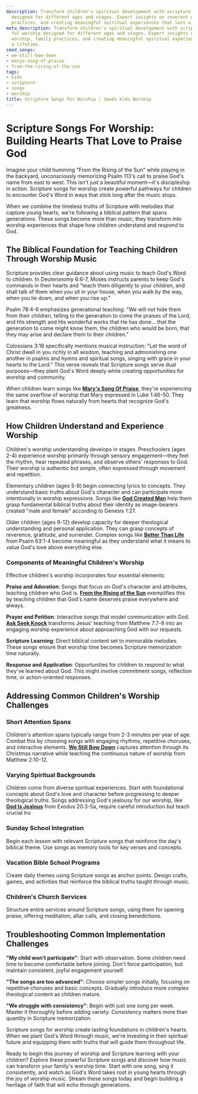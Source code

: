 ```yaml
---
description: Transform children's spiritual development with scripture songs for worship
  designed for different ages and stages. Expert insights on reverent worship, family
  practices, and creating meaningful spiritual experiences that last a lifetime.
meta_description: Transform children's spiritual development with scripture songs
  for worship designed for different ages and stages. Expert insights on reverent
  worship, family practices, and creating meaningful spiritual experiences that last
  a lifetime.
seed_songs:
- we-still-bow-down
- marys-song-of-praise
- from-the-rising-of-the-sun
tags:
- kids
- scripture
- songs
- worship
title: Scripture Songs For Worship | Seeds Kids Worship
---
```

# Scripture Songs For Worship: Building Hearts That Love to Praise God

Imagine your child humming "From the Rising of the Sun" while playing in the backyard, unconsciously memorizing Psalm 113's call to praise God's name from east to west. This isn't just a beautiful moment—it's discipleship in action. Scripture songs for worship create powerful pathways for children to encounter God's Word in ways that stick long after the music stops.

When we combine the timeless truths of Scripture with melodies that capture young hearts, we're following a biblical pattern that spans generations. These songs become more than music; they transform into worship experiences that shape how children understand and respond to God.

## The Biblical Foundation for Teaching Children Through Worship Music

Scripture provides clear guidance about using music to teach God's Word to children. In Deuteronomy 6:6-7, Moses instructs parents to keep God's commands in their hearts and "teach them diligently to your children, and shall talk of them when you sit in your house, when you walk by the way, when you lie down, and when you rise up."

Psalm 78:4-6 emphasizes generational teaching: "We will not hide them from their children, telling to the generation to come the praises of the Lord, and His strength and His wonderful works that He has done... that the generation to come might know them, the children who would be born, that they may arise and declare them to their children."

Colossians 3:16 specifically mentions musical instruction: "Let the word of Christ dwell in you richly in all wisdom, teaching and admonishing one another in psalms and hymns and spiritual songs, singing with grace in your hearts to the Lord." This verse reveals that Scripture songs serve dual purposes—they plant God's Word deeply while creating opportunities for worship and community.

When children learn songs like **[Mary's Song Of Praise](https://seedskidsworship.com/product/marys-song-of-praise-luke-146-50/)**, they're experiencing the same overflow of worship that Mary expressed in Luke 1:46-50. They learn that worship flows naturally from hearts that recognize God's greatness.

## How Children Understand and Experience Worship

Children's worship understanding develops in stages. Preschoolers (ages 2-4) experience worship primarily through sensory engagement—they feel the rhythm, hear repeated phrases, and observe others' responses to God. Their worship is authentic but simple, often expressed through movement and repetition.

Elementary children (ages 5-8) begin connecting lyrics to concepts. They understand basic truths about God's character and can participate more intentionally in worship expressions. Songs like **[God Created Man](https://seedskidsworship.com/product/god-created-man-genesis-127/)** help them grasp fundamental biblical truths about their identity as image-bearers created "male and female" according to Genesis 1:27.

Older children (ages 9-12) develop capacity for deeper theological understanding and personal application. They can grasp concepts of reverence, gratitude, and surrender. Complex songs like **[Better Than Life](https://seedskidsworship.com/product/seeds-of-praise-vol-3/)** from Psalm 63:1-4 become meaningful as they understand what it means to value God's love above everything else.

### Components of Meaningful Children's Worship

Effective children's worship incorporates four essential elements:

**Praise and Adoration**: Songs that focus on God's character and attributes, teaching children who God is. **[From the Rising of the Sun](https://seedskidsworship.com/product/from-the-rising-of-the-sun-psalm-1133-5/)** exemplifies this by teaching children that God's name deserves praise everywhere and always.

**Prayer and Petition**: Interactive songs that model communication with God. **[Ask Seek Knock](https://seedskidsworship.com/product/ask-seek-knock-matthew-77-8-2/)** transforms Jesus' teaching from Matthew 7:7-8 into an engaging worship experience about approaching God with our requests.

**Scripture Learning**: Direct biblical content set to memorable melodies. These songs ensure that worship time becomes Scripture memorization time naturally.

**Response and Application**: Opportunities for children to respond to what they've learned about God. This might involve commitment songs, reflection time, or action-oriented responses.

## Addressing Common Children's Worship Challenges

### Short Attention Spans
Children's attention spans typically range from 2-3 minutes per year of age. Combat this by choosing songs with engaging rhythms, repetitive choruses, and interactive elements. **[We Still Bow Down](https://seedskidsworship.com/product/we-still-bow-down-matthew-210-12/)** captures attention through its Christmas narrative while teaching the continuous nature of worship from Matthew 2:10-12.

### Varying Spiritual Backgrounds
Children come from diverse spiritual experiences. Start with foundational concepts about God's love and character before progressing to deeper theological truths. Songs addressing God's jealousy for our worship, like **[God Is Jealous](https://seedskidsworship.com/product/god-is-jealous-exodus-203-5a-2/)** from Exodus 20:3-5a, require careful introduction but teach crucial tru

### Sunday School Integration
Begin each lesson with relevant Scripture songs that reinforce the day's biblical theme. Use songs as memory tools for key verses and concepts.

### Vacation Bible School Programs
Create daily themes using Scripture songs as anchor points. Design crafts, games, and activities that reinforce the biblical truths taught through music.

### Children's Church Services
Structure entire services around Scripture songs, using them for opening praise, offering meditation, altar calls, and closing benedictions.

## Troubleshooting Common Implementation Challenges

**"My child won't participate"**: Start with observation. Some children need time to become comfortable before joining. Don't force participation, but maintain consistent, joyful engagement yourself.

**"The songs are too advanced"**: Choose simpler songs initially, focusing on repetitive choruses and basic concepts. Gradually introduce more complex theological content as children mature.

**"We struggle with consistency"**: Begin with just one song per week. Master it thoroughly before adding variety. Consistency matters more than quantity in Scripture memorization.

Scripture songs for worship create lasting foundations in children's hearts. When we plant God's Word through music, we're investing in their spiritual future and equipping them with truths that will guide them throughout life.

Ready to begin this journey of worship and Scripture learning with your children? Explore these powerful Scripture songs and discover how music can transform your family's worship time. Start with one song, sing it consistently, and watch as God's Word takes root in young hearts through the joy of worship music. Stream these songs today and begin building a heritage of faith that will echo through generations.

<script type="application/ld+json">
{
  "@context": "https://schema.org",
  "@type": "Article",
  "headline": "Scripture Songs For Worship",
  "author": {
    "@type": "Organization",
    "name": "Seeds Kids Worship"
  },
  "publisher": {
    "@type": "Organization",
    "name": "Seeds Kids Worship",
    "logo": {
      "@type": "ImageObject",
      "url": "https://seedskidsworship.com/logo.png"
    }
  },
  "datePublished": "2025-09-08T10:44:50.858903",
  "dateModified": "2025-09-08T10:44:50.858928",
  "description": "Transform children's spiritual development with scripture songs for worship designed for different ages and stages. Expert insights on reverent worship, family ",
  "mainEntityOfPage": {
    "@type": "WebPage",
    "@id": "https://seedskidsworship.com/activities/scripture-songs-for-worship/"
  }
}
</script>

<script type="application/ld+json">
{
  "@context": "https://schema.org",
  "@type": "Product",
  "name": "We Still Bow Down",
  "description": "Christmas song about continuing to worship Jesus like the wise men from Matthew 2:10-12",
  "url": "https://seedskidsworship.com/product/we-still-bow-down-matthew-210-12/",
  "brand": {
    "@type": "Brand",
    "name": "Seeds Kids Worship"
  },
  "category": "Children's Christian Music",
  "album": "Joyful"
}
</script>

<script type="application/ld+json">
{
  "@context": "https://schema.org",
  "@type": "Product",
  "name": "Mary's Song Of Praise",
  "description": "Christmas song featuring Mary's Magnificat of praise from Luke 1:46-50",
  "url": "https://seedskidsworship.com/product/marys-song-of-praise-luke-146-50/",
  "brand": {
    "@type": "Brand",
    "name": "Seeds Kids Worship"
  },
  "category": "Children's Christian Music",
  "album": "Seeds of Christmas EP"
}
</script>

<script type="application/ld+json">
{
  "@context": "https://schema.org",
  "@type": "Product",
  "name": "From the Rising of the Sun",
  "description": "A worship song about praising God's name from east to west",
  "url": "https://seedskidsworship.com/product/from-the-rising-of-the-sun-psalm-1133-5/",
  "brand": {
    "@type": "Brand",
    "name": "Seeds Kids Worship"
  },
  "category": "Children's Christian Music",
  "album": "Sing God's Word"
}
</script>

<script type="application/ld+json">
{
  "@context": "https://schema.org",
  "@type": "Product",
  "name": "God Created Man",
  "description": "A scripture song about being created male and female in God's image",
  "url": "https://seedskidsworship.com/product/god-created-man-genesis-127/",
  "brand": {

